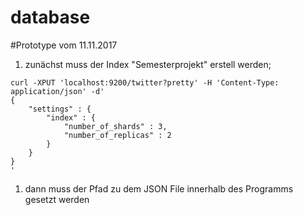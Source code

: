 # database


#Prototype vom 11.11.2017
1. zunächst muss der Index "Semesterprojekt" erstell werden;
```
curl -XPUT 'localhost:9200/twitter?pretty' -H 'Content-Type: application/json' -d'
{
    "settings" : {
        "index" : {
            "number_of_shards" : 3, 
            "number_of_replicas" : 2 
        }
    }
}
'
```

1. dann muss der Pfad zu dem JSON File innerhalb des Programms gesetzt werden

